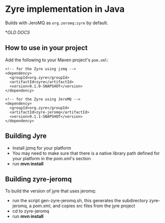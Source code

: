 # Zyre implementation in Java

Builds with JeroMQ as `org.zeromq:zyre` by default.


**OLD DOCS*

## How to use in your project

Add the following to your Maven project's `pom.xml`:

    <!-- for the Zyre using jzmq -->
    <dependency>
      <groupId>org.zyre</groupId>
      <artifactId>zyre</artifactId>
      <version>0.1.0-SNAPSHOT</version>
    </dependency>

    <!-- for the Zyre using JeroMQ -->
    <dependency>
      <groupId>org.zyre</groupId>
      <artifactId>zyre-jeromq</artifactId>
      <version>0.1.1-SNAPSHOT</version>
    </dependency>

## Building Jyre

* Install jzmq for your platform
* You may need to make sure that there is a native library 
  path defined for your platform in the pom.xml's 
  <profiles> section
* run **mvn install**

## Building zyre-jeromq

To build the version of jyre that uses jeromq:

* run the script gen-zyre-jeromq.sh, this generates the 
  subdirectory zyre-jeromq, a pom.xml, and copies src
  files from the jyre project
* cd to zyre-jeromq
* run **mvn install**
  

